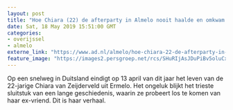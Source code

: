 ```yaml
---
layout: post
title: "Hoe Chiara (22) de afterparty in Almelo nooit haalde en omkwam op een Duitse snelweg"
date: Sat, 18 May 2019 15:51:00 GMT
categories: 
- overijssel 
- almelo 
externe_link: "https://www.ad.nl/almelo/hoe-chiara-22-de-afterparty-in-almelo-nooit-haalde-en-omkwam-op-een-duitse-snelweg~a2819068/"
feature_image: "https://images2.persgroep.net/rcs/SHuRIjAsJDuPiBv5oluCxjQ7eFo/diocontent/147266800/_fitwidth/400/?appId=21791a8992982cd8da851550a453bd7f&quality=0.7"
---
```


Op een snelweg in Duitsland eindigt op 13 april van dit jaar het leven van de 22-jarige Chiara van Zeijderveld uit Ermelo. Het ongeluk blijkt het trieste sluitstuk van een lange geschiedenis, waarin ze probeert los te komen van haar ex-vriend. Dit is haar verhaal.
